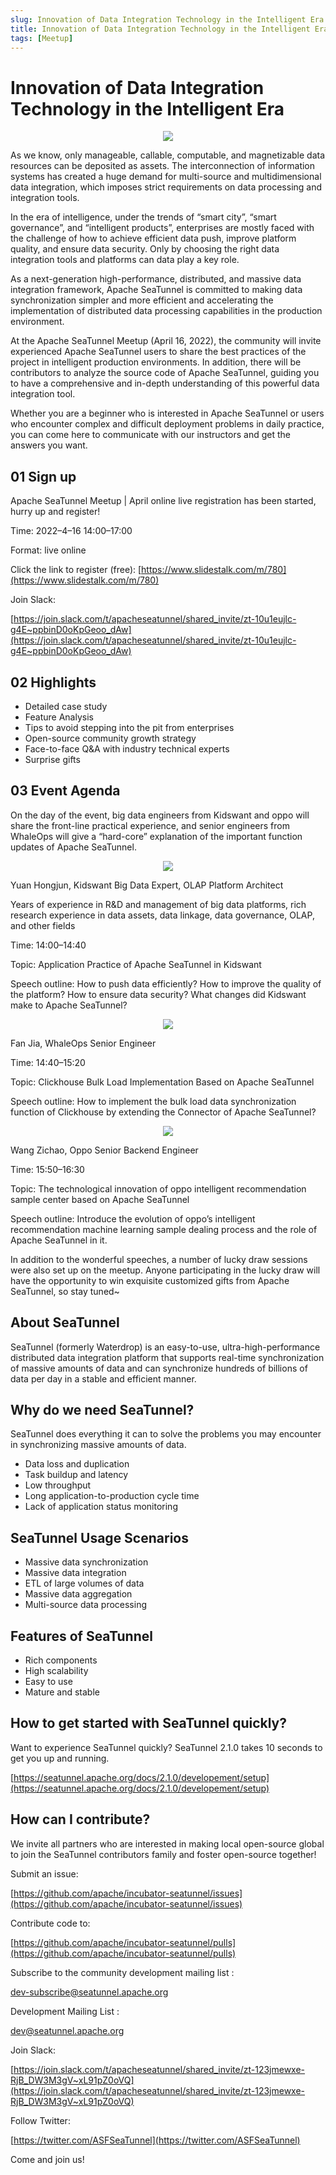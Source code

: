 ```yaml
---
slug: Innovation of Data Integration Technology in the Intelligent Era
title: Innovation of Data Integration Technology in the Intelligent Era
tags: [Meetup]
---
```

# Innovation of Data Integration Technology in the Intelligent Era

<div align=center>

<img src="/static/image/20220416/EN/1.png"/>

</div>

As we know, only manageable, callable, computable, and magnetizable data resources can be deposited as assets. The interconnection of information systems has created a huge demand for multi-source and multidimensional data integration, which imposes strict requirements on data processing and integration tools.

In the era of intelligence, under the trends of “smart city”, “smart governance”, and “intelligent products”, enterprises are mostly faced with the challenge of how to achieve efficient data push, improve platform quality, and ensure data security. Only by choosing the right data integration tools and platforms can data play a key role.

As a next-generation high-performance, distributed, and massive data integration framework, Apache SeaTunnel is committed to making data synchronization simpler and more efficient and accelerating the implementation of distributed data processing capabilities in the production environment.

At the Apache SeaTunnel Meetup (April 16, 2022), the community will invite experienced Apache SeaTunnel users to share the best practices of the project in intelligent production environments. In addition, there will be contributors to analyze the source code of Apache SeaTunnel, guiding you to have a comprehensive and in-depth understanding of this powerful data integration tool.

Whether you are a beginner who is interested in Apache SeaTunnel or users who encounter complex and difficult deployment problems in daily practice, you can come here to communicate with our instructors and get the answers you want.

## 01 Sign up

Apache SeaTunnel Meetup | April online live registration has been started, hurry up and register!

Time: 2022–4–16 14:00–17:00

Format: live online

Click the link to register (free): [https://www.slidestalk.com/m/780](https://www.slidestalk.com/m/780)

Join Slack:

[https://join.slack.com/t/apacheseatunnel/shared_invite/zt-10u1eujlc-g4E~ppbinD0oKpGeoo_dAw](https://join.slack.com/t/apacheseatunnel/shared_invite/zt-10u1eujlc-g4E~ppbinD0oKpGeoo_dAw)

## 02 Highlights

* Detailed case study
* Feature Analysis
* Tips to avoid stepping into the pit from enterprises
* Open-source community growth strategy
* Face-to-face Q&A with industry technical experts
* Surprise gifts
## 03 Event Agenda

On the day of the event, big data engineers from Kidswant and oppo will share the front-line practical experience, and senior engineers from WhaleOps will give a “hard-core” explanation of the important function updates of Apache SeaTunnel.

<div align=center>

<img src="/static/image/20220416/EN/2.png"/>

</div>

Yuan Hongjun, Kidswant Big Data Expert, OLAP Platform Architect

Years of experience in R&D and management of big data platforms, rich research experience in data assets, data linkage, data governance, OLAP, and other fields

Time: 14:00–14:40

Topic: Application Practice of Apache SeaTunnel in Kidswant

Speech outline: How to push data efficiently? How to improve the quality of the platform? How to ensure data security? What changes did Kidswant make to Apache SeaTunnel?

<div align=center>

<img src="/static/image/20220416/EN/3.png"/>

</div>

Fan Jia, WhaleOps Senior Engineer

Time: 14:40–15:20

Topic: Clickhouse Bulk Load Implementation Based on Apache SeaTunnel

Speech outline: How to implement the bulk load data synchronization function of Clickhouse by extending the Connector of Apache SeaTunnel?

<div align=center>

<img src="/static/image/20220416/EN/4.png"/>

</div>

Wang Zichao, Oppo Senior Backend Engineer

Time: 15:50–16:30

Topic: The technological innovation of oppo intelligent recommendation sample center based on Apache SeaTunnel

Speech outline: Introduce the evolution of oppo’s intelligent recommendation machine learning sample dealing process and the role of Apache SeaTunnel in it.

In addition to the wonderful speeches, a number of lucky draw sessions were also set up on the meetup. Anyone participating in the lucky draw will have the opportunity to win exquisite customized gifts from Apache SeaTunnel, so stay tuned~

## **About SeaTunnel**

SeaTunnel (formerly Waterdrop) is an easy-to-use, ultra-high-performance distributed data integration platform that supports real-time synchronization of massive amounts of data and can synchronize hundreds of billions of data per day in a stable and efficient manner.

## **Why do we need SeaTunnel?**

SeaTunnel does everything it can to solve the problems you may encounter in synchronizing massive amounts of data.

* Data loss and duplication
* Task buildup and latency
* Low throughput
* Long application-to-production cycle time
* Lack of application status monitoring
## **SeaTunnel Usage Scenarios**

* Massive data synchronization
* Massive data integration
* ETL of large volumes of data
* Massive data aggregation
* Multi-source data processing
## **Features of SeaTunnel**

* Rich components
* High scalability
* Easy to use
* Mature and stable
## **How to get started with SeaTunnel quickly?**

Want to experience SeaTunnel quickly? SeaTunnel 2.1.0 takes 10 seconds to get you up and running.

[https://seatunnel.apache.org/docs/2.1.0/developement/setup](https://seatunnel.apache.org/docs/2.1.0/developement/setup)

## **How can I contribute?**

We invite all partners who are interested in making local open-source global to join the SeaTunnel contributors family and foster open-source together!

Submit an issue:

[https://github.com/apache/incubator-seatunnel/issues](https://github.com/apache/incubator-seatunnel/issues)

Contribute code to:

[https://github.com/apache/incubator-seatunnel/pulls](https://github.com/apache/incubator-seatunnel/pulls)

Subscribe to the community development mailing list :

dev-subscribe@seatunnel.apache.org

Development Mailing List :

dev@seatunnel.apache.org

Join Slack:

[https://join.slack.com/t/apacheseatunnel/shared_invite/zt-123jmewxe-RjB_DW3M3gV~xL91pZ0oVQ](https://join.slack.com/t/apacheseatunnel/shared_invite/zt-123jmewxe-RjB_DW3M3gV~xL91pZ0oVQ)

Follow Twitter:

[https://twitter.com/ASFSeaTunnel](https://twitter.com/ASFSeaTunnel)

Come and join us!

